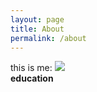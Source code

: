 ```yaml
---
layout: page
title: About
permalink: /about
---
```

this is me:
<img src="{{ site.baseurl }}/assets/img/me_el_chalten.jpeg" /><br>
<strong>education</strong>
